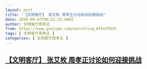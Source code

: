 ```yaml
---
layout: post
title: "【文明客厅】 张艾枚 周孝正讨论如何迎接挑战"
date: 2020-09-07T00:51:25.000Z
author: 文明客厅周孝正
from: https://www.youtube.com/watch?v=q_OfksFPXVk
tags: [ 文明客厅周孝正 ]
categories: [ 文明客厅周孝正 ]
---
```

<!--1599439885000-->
[【文明客厅】 张艾枚 周孝正讨论如何迎接挑战](https://www.youtube.com/watch?v=q_OfksFPXVk)
------

<div>

</div>
